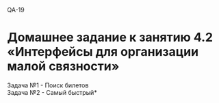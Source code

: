 QA-19
# Домашнее задание к занятию 4.2 «Интерфейсы для организации малой связности»
Задача №1 - Поиск билетов  
Задача №2 - Самый быстрый*
